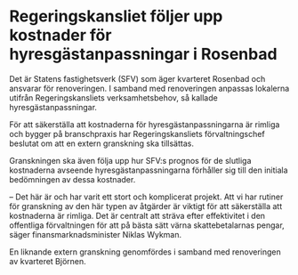 # Regeringskansliet följer upp kostnader för hyresgästanpassningar i Rosenbad

Det är Statens fastighetsverk (SFV) som äger kvarteret Rosenbad och ansvarar för renoveringen. I samband med renoveringen anpassas lokalerna utifrån Regeringskansliets verksamhetsbehov, så kallade hyresgästanpassningar.

För att säkerställa att kostnaderna för hyresgästanpassningarna är rimliga och bygger på branschpraxis har Regeringskansliets förvaltningschef beslutat om att en extern granskning ska tillsättas.

Granskningen ska även följa upp hur SFV:s prognos för de slutliga kostnaderna avseende hyresgästanpassningarna förhåller sig till den initiala bedömningen av dessa kostnader.

– Det här är och har varit ett stort och komplicerat projekt. Att vi har rutiner för granskning av den här typen av åtgärder är viktigt för att säkerställa att kostnaderna är rimliga. Det är centralt att sträva efter effektivitet i den offentliga förvaltningen för att på bästa sätt värna skattebetalarnas pengar, säger finansmarknadsminister Niklas Wykman.

En liknande extern granskning genomfördes i samband med renoveringen av kvarteret Björnen.
